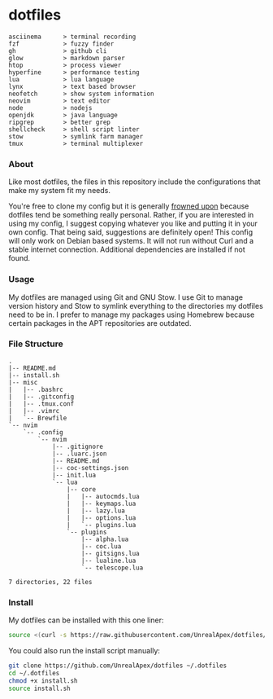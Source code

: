 # dotfiles

<!-- todo: insert image of rice here -->
```
asciinema      > terminal recording
fzf            > fuzzy finder 
gh             > github cli
glow           > markdown parser
htop           > process viewer
hyperfine      > performance testing
lua            > lua language
lynx           > text based browser
neofetch       > show system information
neovim         > text editor
node           > nodejs
openjdk        > java language
ripgrep        > better grep
shellcheck     > shell script linter
stow           > symlink farm manager
tmux           > terminal multiplexer
```

### About
Like most dotfiles, the files in this repository include the configurations that make my system fit my needs.

You're free to clone my config but it is generally [frowned upon](https://www.anishathalye.com/2014/08/03/managing-your-dotfiles/#dotfiles-are-not-meant-to-be-forked) because dotfiles tend be something really personal. Rather, if you are interested in using my config, I suggest copying whatever you like and putting it in your own config.
That being said, suggestions are definitely open! This config will only work on Debian based systems. It will not run without Curl and a stable internet connection. Additional dependencies are installed if not found.


### Usage
My dotfiles are managed using Git and GNU Stow. I use Git to manage version history and Stow to symlink everything to the directories my dotfiles need to be in. I prefer to manage my packages using Homebrew because certain packages in the APT repositories are outdated.

### File Structure

```
.
|-- README.md
|-- install.sh
|-- misc
|   |-- .bashrc
|   |-- .gitconfig
|   |-- .tmux.conf
|   |-- .vimrc
|   `-- Brewfile
`-- nvim
    `-- .config
        `-- nvim
            |-- .gitignore
            |-- .luarc.json
            |-- README.md
            |-- coc-settings.json
            |-- init.lua
            `-- lua
                |-- core
                |   |-- autocmds.lua
                |   |-- keymaps.lua
                |   |-- lazy.lua
                |   |-- options.lua
                |   `-- plugins.lua
                `-- plugins
                    |-- alpha.lua
                    |-- coc.lua
                    |-- gitsigns.lua
                    |-- lualine.lua
                    `-- telescope.lua

7 directories, 22 files
```

### Install
My dotfiles can be installed with this one liner:

```sh
source <(curl -s https://raw.githubusercontent.com/UnrealApex/dotfiles/master/install.sh)
```
You could also run the install script manually:
```sh
git clone https://github.com/UnrealApex/dotfiles ~/.dotfiles
cd ~/.dotfiles
chmod +x install.sh
source install.sh
```
